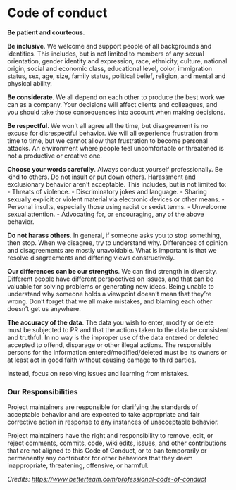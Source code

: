 <!--
# WARN
# This file is autogenerated and should not be modified directly. See scaffold project (url: https://github.com/TwinPlay-AI/scaffold)
-->
# Code of conduct

**Be patient and courteous**.

**Be inclusive**. We welcome and support people of all backgrounds and identities. This includes, but is not limited to members of any sexual orientation, gender identity and expression, race, ethnicity, culture, national origin, social and economic class, educational level, color, immigration status, sex, age, size, family status, political belief, religion, and mental and physical ability.

**Be considerate**. We all depend on each other to produce the best work we can as a company. Your decisions will affect clients and colleagues, and you should take those consequences into account when making decisions.

**Be respectful**. We won't all agree all the time, but disagreement is no excuse for disrespectful behavior. We will all experience frustration from time to time, but we cannot allow that frustration to become personal attacks. An environment where people feel uncomfortable or threatened is not a productive or creative one.

**Choose your words carefully**. Always conduct yourself professionally. Be kind to others. Do not insult or put down others. Harassment and exclusionary behavior aren't acceptable. This includes, but is not limited to: - Threats of violence. - Discriminatory jokes and language. - Sharing sexually explicit or violent material via electronic devices or other means. - Personal insults, especially those using racist or sexist terms. - Unwelcome sexual attention. - Advocating for, or encouraging, any of the above behavior.

**Do not harass others**. In general, if someone asks you to stop something, then stop. When we disagree, try to understand why. Differences of opinion and disagreements are mostly unavoidable. What is important is that we resolve disagreements and differing views constructively.

**Our differences can be our strengths**. We can find strength in diversity. Different people have different perspectives on issues, and that can be valuable for solving problems or generating new ideas. Being unable to understand why someone holds a viewpoint doesn’t mean that they’re wrong. Don’t forget that we all make mistakes, and blaming each other doesn’t get us anywhere.

**The accuracy of the data**. The data you wish to enter, modify or delete must be subjected to PR and that the actions taken to the data be consistent and truthful. In no way is the improper use of the data entered or deleted accepted to offend, disparage or other illegal actions. The responsible persons for the information entered/modified/deleted must be its owners or at least act in good faith without causing damage to third parties.

Instead, focus on resolving issues and learning from mistakes.

### Our Responsibilities
Project maintainers are responsible for clarifying the standards of acceptable behavior and are expected to take appropriate and fair corrective action in response to any instances of unacceptable behavior.

Project maintainers have the right and responsibility to remove, edit, or reject comments, commits, code, wiki edits, issues, and other contributions that are not aligned to this Code of Conduct, or to ban temporarily or permanently any contributor for other behaviors that they deem inappropriate, threatening, offensive, or harmful.

*Credits: https://www.betterteam.com/professional-code-of-conduct*
